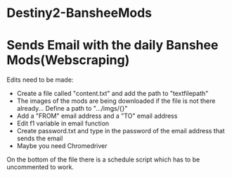 # Destiny2-BansheeMods
# Sends Email with the daily Banshee Mods(Webscraping) 

Edits need to be made:
  - Create a file called "content.txt" and add the path to "textfilepath"
  - The images of the mods are being downloaded if the file is not there already... Define a path to ".../imgs/{}"
  - Add a "FROM" email address and a "TO" email address
  - Edit f1 variable in email function
  - Create password.txt and type in the password of the email address that sends the email
  - Maybe you need Chromedriver

On the bottom of the file there is a schedule script which has to be uncommented to work.

